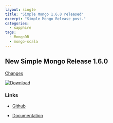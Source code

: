 ```yaml
---
layout: single
title: "Simple Mongo 1.6.0 released"
excerpt: "Simple Mongo Release post."
categories: 
  - sapphire
tags: 
  - MongoDB
  - mongo-scala
---
```


## New Simple Mongo Release 1.6.0

[Changes](http://sfxcode.github.io/simple-mongo/changes.html)

[ ![Download](https://api.bintray.com/packages/sfxcode/maven/simple-mongo/images/download.svg) ](https://bintray.com/sfxcode/maven/simple-mongo/_latestVersion)


### Links

* [Github](https://github.com/sfxcode/sapphire-core)

* [Documentation](https://sfxcode.github.io/simple-mongo/)

